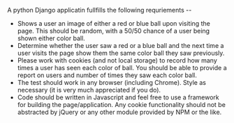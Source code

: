 A python Django applicatin fullfills the following requriements --
* Shows a user an image of either a red or blue ball upon visiting the page. This should be random, with a 50/50 chance of a user being shown either color ball.
* Determine whether the user saw a red or a blue ball and the next time a user visits the page show them the same color ball they saw previously.
* Please work with cookies (and not local storage) to record how many times a user has seen each color of ball. You should be able to provide a report on users and number of times they saw each color ball.
* The test should work in any browser (including Chrome). Style as necessary (it is very much appreciated if you do).
* Code should be written in Javascript and feel free to use a framework for building the page/application. Any cookie functionality should not be abstracted by jQuery or any other module provided by NPM or the like.
